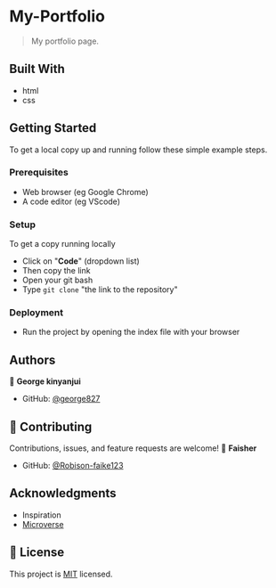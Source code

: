 # My-Portfolio


> My portfolio page.


## Built With

- html
- css

## Getting Started


To get a local copy up and running follow these simple example steps.

### Prerequisites

- Web browser (eg Google Chrome)
- A code editor (eg VScode)

### Setup
To get a copy running locally
- Click on "**Code**" (dropdown list)
- Then copy the link
- Open your git bash
- Type `git clone` "the link to the repository"

### Deployment
- Run the project by opening the index file with your browser 

## Authors

👤 **George kinyanjui**

- GitHub: [@george827](https://github.com/george827)

## 🤝 Contributing

Contributions, issues, and feature requests are welcome!
👤 **Faisher**
- GitHub: [@Robison-faike123](https://github.com/Robison-faike123)

## Acknowledgments
- Inspiration
- [Microverse](https://github.com/microverseinc)


## 📝 License

This project is [MIT](https://github.com/george827/My-Portfolio/blob/main/LICENSE) licensed.
